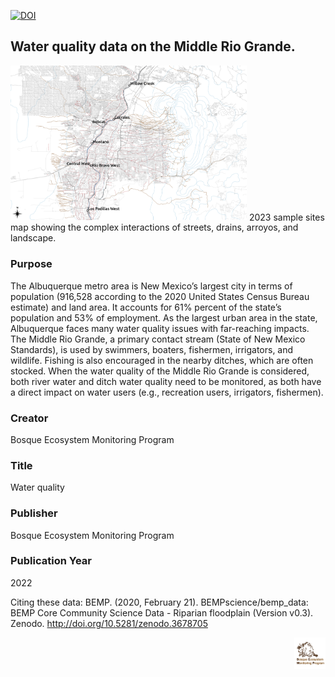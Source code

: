 [![DOI](https://zenodo.org/badge/DOI/10.5281/zenodo.3697197.svg)](https://doi.org/10.5281/zenodo.3697197)


## Water quality data on the Middle Rio Grande.

<img src="https://github.com/BEMPscience/bemp_data/blob/master/water_quality/images/2021_water_chem_sample_sites.png" width=75% height=75%>
2023 sample sites map showing the complex interactions of streets, drains, arroyos, and landscape. 

### Purpose
The Albuquerque metro area is New Mexico’s largest city in terms of population (916,528 according to the 2020 United States Census Bureau estimate) and land area. It accounts for 61% percent of the state’s population and 53% of employment. As the largest urban area in the state, Albuquerque faces many water quality issues with far-reaching impacts. The Middle Rio Grande, a primary contact stream (State of New Mexico Standards), is used by swimmers, boaters, fishermen, irrigators, and wildlife. Fishing is also encouraged in the nearby ditches, which are often stocked. When the water quality of the Middle Rio Grande is considered, both river water and ditch water quality need to be monitored, as both have a direct impact on water users (e.g., recreation users, irrigators, fishermen). 

### Creator
Bosque Ecosystem Monitoring Program

### Title
Water quality

### Publisher
Bosque Ecosystem Monitoring Program

### Publication Year 
2022

Citing these data: BEMP. (2020, February 21). BEMPscience/bemp_data: BEMP Core Community Science Data - Riparian floodplain (Version v0.3). Zenodo. http://doi.org/10.5281/zenodo.3678705 <br>

<img align="right" img src="https://github.com/BEMPscience/bemp_data/blob/master/images/new-bemp-logo-faded-outline.png"
width=10% height=10%>
